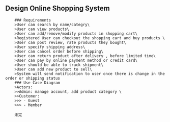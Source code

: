 ## Design Online Shopping System

        ### Requirements
        >User can search by name/categry\
        >User can view products\
        >User can add/remove/modify products in shopping cart\
        >Registered User can checkout the shopping cart and buy products \
        >User can post review, rate products they bought\
        >User specify shipping address\
        >User can cancel order before shipping\
        >User can return product after delivery , before limited time\
        >User can pay by online payment method or credit card\
        >User should be able to track shipment\
        >User can add new product to sell\
        >System will send notification to user once there is change in the order or shipping status
        ### Use Case Diagram
        >Actors:
        >>Admin: manage account, add product category \
        >>Customer:
        >>> - Guest
        >>> - Member

        未完
